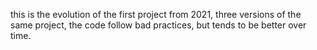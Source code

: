this is the evolution of the first project from 2021, three versions of the same project, the code follow bad practices, but tends to be better over time.